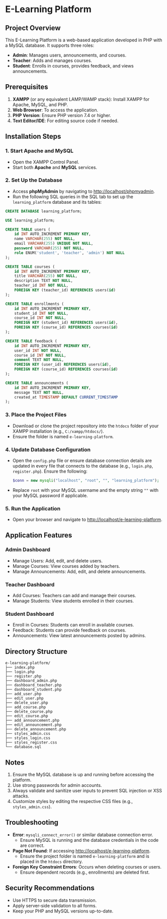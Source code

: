 # E-Learning Platform

## Project Overview
This E-Learning Platform is a web-based application developed in PHP with a MySQL database. It supports three roles:
- **Admin**: Manages users, announcements, and courses.
- **Teacher**: Adds and manages courses.
- **Student**: Enrolls in courses, provides feedback, and views announcements.

## Prerequisites
1. **XAMPP** (or any equivalent LAMP/WAMP stack): Install XAMPP for Apache, MySQL, and PHP.
2. **Web Browser**: To access the application.
3. **PHP Version**: Ensure PHP version 7.4 or higher.
4. **Text Editor/IDE**: For editing source code if needed.

## Installation Steps

### 1. Start Apache and MySQL
- Open the XAMPP Control Panel.
- Start both **Apache** and **MySQL** services.

### 2. Set Up the Database
- Access **phpMyAdmin** by navigating to [http://localhost/phpmyadmin](http://localhost/phpmyadmin).
- Run the following SQL queries in the SQL tab to set up the `learning_platform` database and its tables:

```sql
CREATE DATABASE learning_platform;

USE learning_platform;

CREATE TABLE users (
    id INT AUTO_INCREMENT PRIMARY KEY,
    name VARCHAR(255) NOT NULL,
    email VARCHAR(255) UNIQUE NOT NULL,
    password VARCHAR(255) NOT NULL,
    role ENUM('student', 'teacher', 'admin') NOT NULL
);

CREATE TABLE courses (
    id INT AUTO_INCREMENT PRIMARY KEY,
    title VARCHAR(255) NOT NULL,
    description TEXT NOT NULL,
    teacher_id INT NOT NULL,
    FOREIGN KEY (teacher_id) REFERENCES users(id)
);

CREATE TABLE enrollments (
    id INT AUTO_INCREMENT PRIMARY KEY,
    student_id INT NOT NULL,
    course_id INT NOT NULL,
    FOREIGN KEY (student_id) REFERENCES users(id),
    FOREIGN KEY (course_id) REFERENCES courses(id)
);

CREATE TABLE feedback (
    id INT AUTO_INCREMENT PRIMARY KEY,
    user_id INT NOT NULL,
    course_id INT NOT NULL,
    comment TEXT NOT NULL,
    FOREIGN KEY (user_id) REFERENCES users(id),
    FOREIGN KEY (course_id) REFERENCES courses(id)
);

CREATE TABLE announcements (
    id INT AUTO_INCREMENT PRIMARY KEY,
    message TEXT NOT NULL,
    created_at TIMESTAMP DEFAULT CURRENT_TIMESTAMP
);
```

### 3. Place the Project Files
- Download or clone the project repository into the `htdocs` folder of your XAMPP installation (e.g., `C:/xampp/htdocs/`).
- Ensure the folder is named `e-learning-platform`.

### 4. Update Database Configuration
- Open the `config.php` file or ensure database connection details are updated in every file that connects to the database (e.g., `login.php`, `register.php`). Ensure the following:
  ```php
  $conn = new mysqli("localhost", "root", "", "learning_platform");
  ```
- Replace `root` with your MySQL username and the empty string `""` with your MySQL password if applicable.

### 5. Run the Application
- Open your browser and navigate to [http://localhost/e-learning-platform](http://localhost/e-learning-platform).

## Application Features
### Admin Dashboard
- Manage Users: Add, edit, and delete users.
- Manage Courses: View courses added by teachers.
- Manage Announcements: Add, edit, and delete announcements.

### Teacher Dashboard
- Add Courses: Teachers can add and manage their courses.
- Manage Students: View students enrolled in their courses.

### Student Dashboard
- Enroll in Courses: Students can enroll in available courses.
- Feedback: Students can provide feedback on courses.
- Announcements: View latest announcements posted by admins.

## Directory Structure
```
e-learning-platform/
├── index.php
├── login.php
├── register.php
├── dashboard_admin.php
├── dashboard_teacher.php
├── dashboard_student.php
├── add_user.php
├── edit_user.php
├── delete_user.php
├── add_course.php
├── delete_course.php
├── edit_course.php
├── add_announcement.php
├── edit_announcement.php
├── delete_announcement.php
├── styles_admin.css
├── styles_login.css
├── styles_register.css
└── database.sql
```

## Notes
1. Ensure the MySQL database is up and running before accessing the platform.
2. Use strong passwords for admin accounts.
3. Always validate and sanitize user inputs to prevent SQL injection or XSS attacks.
4. Customize styles by editing the respective CSS files (e.g., `styles_admin.css`).

## Troubleshooting
- **Error**: `mysqli_connect_error()` or similar database connection error.
  - Ensure MySQL is running and the database credentials in the code are correct.
- **Page Not Found**: If accessing [http://localhost/e-learning-platform](http://localhost/e-learning-platform).
  - Ensure the project folder is named `e-learning-platform` and is placed in the `htdocs` directory.
- **Foreign Key Constraint Errors**: Occurs when deleting courses or users.
  - Ensure dependent records (e.g., enrollments) are deleted first.

## Security Recommendations
- Use HTTPS to secure data transmission.
- Apply server-side validation to all forms.
- Keep your PHP and MySQL versions up-to-date.
